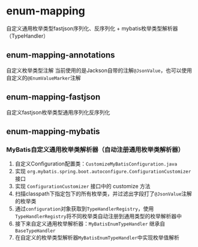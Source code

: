 # enum-mapping
自定义通用枚举类型fastjson序列化、反序列化 + mybatis枚举类型解析器（TypeHandler）

## enum-mapping-annotations
自定义枚举类型注解
当前使用的是Jackson自带的注解`@JsonValue`，也可以使用自定义的`@EnumValueMarker`注解

## enum-mapping-fastjson
自定义fastjson枚举类型通用序列化反序列化

## enum-mapping-mybatis
### MyBatis自定义通用枚举类解析器（自动注册通用枚举类解析器）
1. 自定义Configuration配置类：`CustomizeMyBatisConfiguration.java`
2. 实现 `org.mybatis.spring.boot.autoconfigure.ConfigurationCustomizer` 接口
3. 实现 `ConfigurationCustomizer` 接口中的 customize 方法
4. 扫描classpath下指定包下的所有枚举类，并过滤出字段打了`@JsonValue`注解的枚举类
5. 通过`configuration`对象获取到`TypeHandlerRegistry`，使用`TypeHandlerRegistry`将不同枚举类自动注册到通用类型的枚举解析器中
6. 接下来自定义通用枚举解析器：`MyBatisEnumTypeHandler` 继承自 `BaseTypeHandler`
7. 在自定义的枚举类型解析器`MyBatisEnumTypeHandler`中实现枚举值解析
